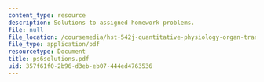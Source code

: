 ```yaml
---
content_type: resource
description: Solutions to assigned homework problems.
file: null
file_location: /coursemedia/hst-542j-quantitative-physiology-organ-transport-systems-spring-2004/357f61f02b96d3ebeb07444ed4763536_ps6solutions.pdf
file_type: application/pdf
resourcetype: Document
title: ps6solutions.pdf
uid: 357f61f0-2b96-d3eb-eb07-444ed4763536
---
```

